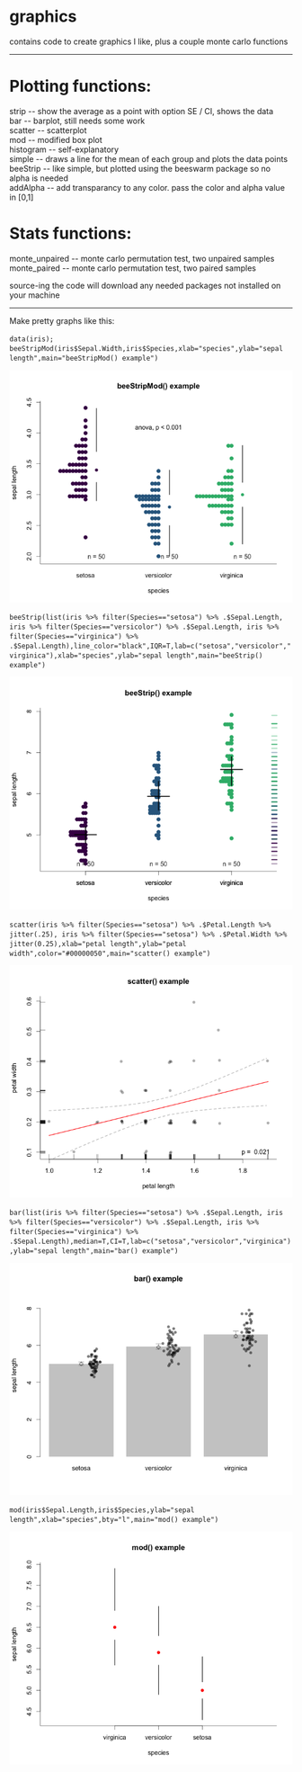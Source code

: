 # graphics
contains code to create graphics I like, plus a couple  monte carlo functions

------------

# Plotting functions:
strip -- show the average as a point with option SE / CI, shows the data  
bar -- barplot, still needs some work  
scatter -- scatterplot  
mod -- modified box plot  
histogram -- self-explanatory  
simple -- draws a line for the mean of each group and plots the data points   
beeStrip -- like simple, but plotted using the beeswarm package so no alpha is needed  
addAlpha -- add transparancy to any color. pass the color and alpha value in [0,1]   


# Stats functions:
monte_unpaired -- monte carlo permutation test, two unpaired samples  
monte_paired -- monte carlo permutation test, two paired samples

source-ing the code will download any needed packages not installed on your machine

----------

Make pretty graphs like this:

`data(iris); beeStripMod(iris$Sepal.Width,iris$Species,xlab="species",ylab="sepal length",main="beeStripMod() example")`

![beeStripMod](https://github.com/lukereding/graphics/raw/master/examplePlots/Rplot.png)

`beeStrip(list(iris %>% filter(Species=="setosa") %>% .$Sepal.Length, iris %>% filter(Species=="versicolor") %>% .$Sepal.Length, iris %>% filter(Species=="virginica") %>% .$Sepal.Length),line_color="black",IQR=T,lab=c("setosa","versicolor","virginica"),xlab="species",ylab="sepal length",main="beeStrip() example")`   

![beestrip](https://github.com/lukereding/graphics/raw/master/examplePlots/beeStrip.png)

`scatter(iris %>% filter(Species=="setosa") %>% .$Petal.Length %>% jitter(.25), iris %>% filter(Species=="setosa") %>% .$Petal.Width %>% jitter(0.25),xlab="petal length",ylab="petal width",color="#00000050",main="scatter() example")`    

![scatter](https://github.com/lukereding/graphics/raw/master/examplePlots/scatter.png)

`bar(list(iris %>% filter(Species=="setosa") %>% .$Sepal.Length, iris %>% filter(Species=="versicolor") %>% .$Sepal.Length, iris %>% filter(Species=="virginica") %>% .$Sepal.Length),median=T,CI=T,lab=c("setosa","versicolor","virginica"),ylab="sepal length",main="bar() example")`   

![bar](https://github.com/lukereding/graphics/raw/master/examplePlots/bar.png)

`mod(iris$Sepal.Length,iris$Species,ylab="sepal length",xlab="species",bty="l",main="mod() example")`

![mod](https://github.com/lukereding/graphics/raw/master/examplePlots/mod.png)
